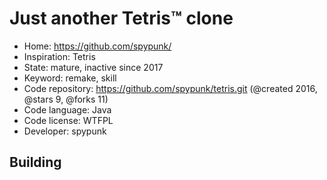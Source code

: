 # Just another Tetris™ clone

- Home: https://github.com/spypunk/
- Inspiration: Tetris
- State: mature, inactive since 2017
- Keyword: remake, skill
- Code repository: https://github.com/spypunk/tetris.git (@created 2016, @stars 9, @forks 11)
- Code language: Java
- Code license: WTFPL
- Developer: spypunk

## Building
